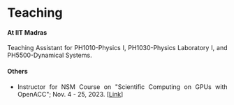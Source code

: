 # Teaching

#### At IIT Madras

<p align="justify" style="font-size:14px">
Teaching Assistant for PH1010-Physics I, PH1030-Physics Laboratory I, and PH5500-Dynamical Systems.
</p>

#### Others

<ul align="justify" style="font-size:14px">
<li> Instructor for NSM Course on "Scientific Computing on GPUs with OpenACC"; Nov. 4 - 25, 2023. [<a href="http://www.cse.iitm.ac.in/~rupesh/events/openacc23/">Link</a>] </li>
</ul>

